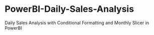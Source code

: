 # PowerBI-Daily-Sales-Analysis
Daily Sales Analysis with Conditional Formatting and Monthly Slicer in PowerBI
